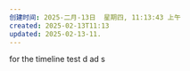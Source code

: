 ```yaml
---
创建时间: 2025-二月-13日  星期四, 11:13:43 上午
created: 2025-02-13T11:13
updated: 2025-02-13-11.
---
```

for the timeline test
d ad s